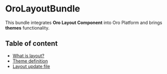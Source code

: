 OroLayoutBundle
===============

This bundle integrates **Oro Layout Component** into Oro Platform and brings **themes** functionality.

Table of content
----------------

* [What is layout?](./Resources/doc/what_is_layout.md)
* [Theme definition](./Resources/doc/theme_definition.md)
* [Layout update file](./Resources/doc/layout_update.md)

